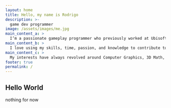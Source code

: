 ```yaml
---
layout: home
title: Hello, my name is Rodrigo
description: >-
  game dev programmer
image: /assets/images/me.jpg
main_content_a: >
  I’m a passionate gameplay programmer who previously worked at Ubisoft and Ready At Dawn. I helped bring to life XDefiant and Lone Echo II. You can learn more about my work on each project's page.
main_content_b: >
  I love using my skills, time, passion, and knowledge to contribute to innovative software and games. I graduated with a Bachelor's degree in Computer Science from California State University, Fullerton. I’m a quick learner who is detail oriented and can adapt to a fast paced, team-based environment. I can generate well-documented, high quality, production ready code.
main_content_c: >
  My interests have always revolved around Computer Graphics, 3D Math, and Algorithms. Professionally, I’ve worked on AI, Animation, Cameras, Inputs, Physics, and more. Back in college, I worked on a research project involving curves and curve surfaces, which deepened my passion for technical problem-solving
footer: true
permalink: /
---
```

## Hello World
  nothing for now

